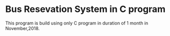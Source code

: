 <h1>Bus Resevation System in C program</h1>
<p>This program is build using only C program in duration of 1 month in November,2018.</p>
